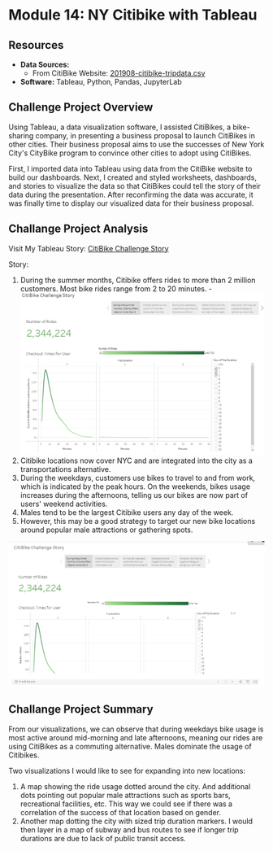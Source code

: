 # Module 14: NY Citibike with Tableau
## Resources

- **Data Sources:** 
  - From CitiBike Website: [201908-citibike-tripdata.csv](https://s3.amazonaws.com/tripdata/index.html)
- **Software:** Tableau, Python, Pandas, JupyterLab

## Challenge Project Overview 

Using Tableau, a data visualization software, I assisted CitiBikes, a bike-sharing company, in presenting a business proposal to launch CitiBikes in other cities. Their business proposal aims to use the successes of New York City's CityBike program to convince other cities to adopt using CitiBikes.  

First, I imported data into Tableau using data from the CitiBike website to build our dashboards. Next, I created and styled worksheets, dashboards, and stories to visualize the data so that CitiBikes could tell the story of their data during the presentation. After reconfirming the data was accurate, it was finally time to display our visualized data for their business proposal. 

## Challange Project Analysis

Visit My Tableau Story: [CitiBike Challenge Story](https://public.tableau.com/app/profile/daniel.brock8416/viz/Tableau_NY_Citibike_Challenge/CitiBikeChallengeStory?publish=yes)

Story:
  1) During the summer months, Citibike offers rides to more than 2 million customers. Most bike rides range from 2 to 20 minutes.
    -  ![Fig1](Challenge/Images/Fig1.PNG)
  3) Citibike locations now cover NYC and are integrated into the city as a transportations alternative.  
  4) During the weekdays, customers use bikes to travel to and from work, which is indicated by the peak hours. On the weekends, bikes usage increases during the afternoons, telling us our bikes are now part of users' weekend activities.
  5) Males tend to be the largest Citibike users any day of the week.
  6) However, this may be a good strategy to target our new bike locations around popular male attractions or gathering spots.

 ![Tableau Story](Challenge/Images/Preview.PNG)
 
 ## Challange Project Summary
 From our visualizations, we can observe that during weekdays bike usage is most active around mid-morning and late afternoons, meaning our rides are using CitiBikes as a commuting alternative. Males dominate the usage of Citibikes. 

Two visualizations I would like to see for expanding into new locations:
1) A map showing the ride usage dotted around the city. And additional dots pointing out popular male attractions such as sports bars, recreational facilities, etc. This way we could see if there was a correlation of the success of that location based on gender. 
2) Another map dotting the city with sized trip duration markers. I would then layer in a map of subway and bus routes to see if longer trip durations are due to lack of public transit access.
 
